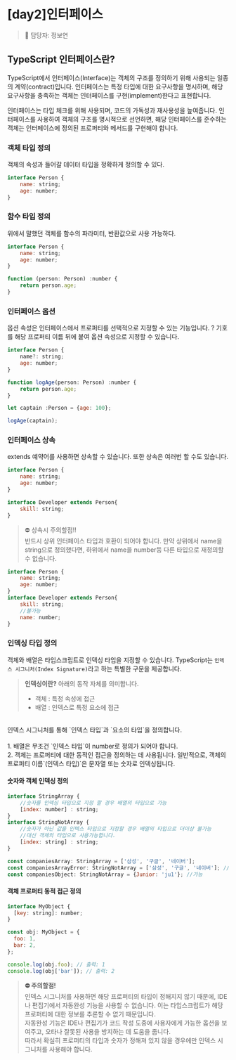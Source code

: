 
# [day2]인터페이스 

> 👩‍ 담당자: 정보연<br/>

## TypeScript 인터페이스란?
TypeScript에서 인터페이스(Interface)는 객체의 구조를 정의하기 위해 사용되는 일종의 계약(contract)입니다. 인터페이스는 특정 타입에 대한 요구사항을 명시하며, 해당 요구사항을 충족하는 객체는 인터페이스를 구현(implement)한다고 표현합니다.

인터페이스는 타입 체크를 위해 사용되며, 코드의 가독성과 재사용성을 높여줍니다. 인터페이스를 사용하여 객체의 구조를 명시적으로 선언하면, 해당 인터페이스를 준수하는 객체는 인터페이스에 정의된 프로퍼티와 메서드를 구현해야 합니다.


### 객체 타입 정의
객체의 속성과 들어갈 데이터 타입을 정확하게 정의할 수 있다.
```javascript
interface Person {
	name: string;
  	age: number;
}
```

### 함수 타입 정의
위에서 말했던 객체를 함수의 파라미터, 반환값으로 사용 가능하다.
```javascript
interface Person {
	name: string;
  	age: number;
}

function (person: Person) :number {
	return person.age;
}
```

### 인터페이스 옵션
옵션 속성은 인터페이스에서 프로퍼티를 선택적으로 지정할 수 있는 기능입니다. ? 기호를 해당 프로퍼티 이름 뒤에 붙여 옵션 속성으로 지정할 수 있습니다.

```javascript
interface Person {
	name?: string;
  	age: number;
}

function logAge(person: Person) :number {
	return person.age;
}

let captain :Person = {age: 100};

logAge(captain);
```

### 인터페이스 상속
extends 예약어를 사용하면 상속할 수 있습니다. 또한 상속은 여러번 할 수도 있습니다.
```javascript
interface Person {
	name: string;
  	age: number;
}

interface Developer extends Person{
	skill: string;
}
```

> ⛔ 상속시 주의할점!!<br/>
반드시 상위 인터페이스 타입과 호환이 되어야 합니다. 만약 상위에서 name을 string으로 정의했다면, 하위에서 name을 number등 다른 타입으로 재정의할 수 없습니다.
```javascript
interface Person {
	name: string;
  	age: number;
}
interface Developer extends Person{
	skill: string;
  	//불가능
  	name: number;
}
```

### 인덱싱 타입 정의
객체와 배열은 타입스크립트로 인덱싱 타입을 지정할 수 있습니다. TypeScript는 `인덱스 시그니처(Index Signature)`라고 하는 특별한 구문을 제공합니다. 

> **인덱싱이란?**
>아래의 동작 자체를 의미합니다.
>- 객체 : 특정 속성에 접근
>- 배열 : 인덱스로 특정 요소에 접근
<br/>
인덱스 시그니처를 통해 `인덱스 타입`과 `요소의 타입`을 정의합니다. <br/><br/>
1. 배열은 무조건 `인덱스 타입`이 number로 정의가 되어야 합니다.<br/>
2. 객체는 프로퍼티에 대한 동적인 접근을 정의하는 데 사용됩니다. 일반적으로, 객체의 프로퍼티 이름`(인덱스 타입)`은 문자열 또는 숫자로 인덱싱됩니다.

#### 숫자와 객체 인덱싱 정의
```javascript
interface StringArray {
  	//숫자를 인덱싱 타입으로 지정 할 경우 배열의 타입으로 가능
	[index: number] : string;
}
interface StringNotArray {
  	//숫자가 아닌 값을 인텍스 타입으로 지정할 경우 배열의 타입으로 더이상 불가능
  	//대신 객체의 타입으로 사용가능합니다.
	[index: string] : string;
}

const companiesArray: StringArray = ['삼성', '구글', '네이버'];
const companiesArrayError: StringNotArray = ['삼성', '구글', '네이버']; //오류
const companiesObject: StringNotArray = {Junior: 'ju1'}; //가능
```
#### 객체 프로퍼티 동적 접근 정의
```javascript
interface MyObject {
  [key: string]: number;
}

const obj: MyObject = {
  foo: 1,
  bar: 2,
};

console.log(obj.foo); // 출력: 1
console.log(obj['bar']); // 출력: 2

```


> **⛔ 주의할점!**<br/>
인덱스 시그니처를 사용하면 해당 프로퍼티의 타입이 정해지지 않기 때문에, IDE나 편집기에서 자동완성 기능을 사용할 수 없습니다. 이는 타입스크립트가 해당 프로퍼티에 대한 정보를 추론할 수 없기 때문입니다. <br/>
자동완성 기능은 IDE나 편집기가 코드 작성 도중에 사용자에게 가능한 옵션을 보여주고, 오타나 잘못된 사용을 방지하는 데 도움을 줍니다. <br/>
따라서 확실히 프로퍼티의 타입과 숫자가 정해져 있지 않을 경우에만 인덱스 시그니처를 사용해야 합니다. <br/>



